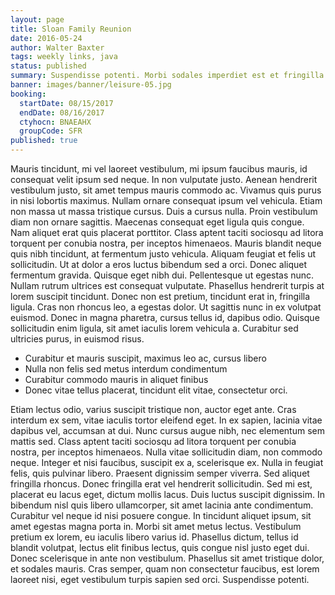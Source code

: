 ```yaml
---
layout: page
title: Sloan Family Reunion
date: 2016-05-24
author: Walter Baxter
tags: weekly links, java
status: published
summary: Suspendisse potenti. Morbi sodales imperdiet est et fringilla.
banner: images/banner/leisure-05.jpg
booking:
  startDate: 08/15/2017
  endDate: 08/16/2017
  ctyhocn: BNAEAHX
  groupCode: SFR
published: true
---
```

Mauris tincidunt, mi vel laoreet vestibulum, mi ipsum faucibus mauris, id consequat velit ipsum sed neque. In non vulputate justo. Aenean hendrerit vestibulum justo, sit amet tempus mauris commodo ac. Vivamus quis purus in nisi lobortis maximus. Nullam ornare consequat ipsum vel vehicula. Etiam non massa ut massa tristique cursus. Duis a cursus nulla. Proin vestibulum diam non ornare sagittis. Maecenas consequat eget ligula quis congue.
Nam aliquet erat quis placerat porttitor. Class aptent taciti sociosqu ad litora torquent per conubia nostra, per inceptos himenaeos. Mauris blandit neque quis nibh tincidunt, at fermentum justo vehicula. Aliquam feugiat et felis ut sollicitudin. Ut at dolor a eros luctus bibendum sed a orci. Donec aliquet fermentum gravida. Quisque eget nibh dui. Pellentesque ut egestas nunc. Nullam rutrum ultrices est consequat vulputate. Phasellus hendrerit turpis at lorem suscipit tincidunt. Donec non est pretium, tincidunt erat in, fringilla ligula. Cras non rhoncus leo, a egestas dolor. Ut sagittis nunc in ex volutpat euismod. Donec in magna pharetra, cursus tellus id, dapibus odio. Quisque sollicitudin enim ligula, sit amet iaculis lorem vehicula a. Curabitur sed ultricies purus, in euismod risus.

* Curabitur et mauris suscipit, maximus leo ac, cursus libero
* Nulla non felis sed metus interdum condimentum
* Curabitur commodo mauris in aliquet finibus
* Donec vitae tellus placerat, tincidunt elit vitae, consectetur orci.

Etiam lectus odio, varius suscipit tristique non, auctor eget ante. Cras interdum ex sem, vitae iaculis tortor eleifend eget. In ex sapien, lacinia vitae dapibus vel, accumsan at dui. Nunc cursus augue nibh, nec elementum sem mattis sed. Class aptent taciti sociosqu ad litora torquent per conubia nostra, per inceptos himenaeos. Nulla vitae sollicitudin diam, non commodo neque. Integer et nisi faucibus, suscipit ex a, scelerisque ex. Nulla in feugiat felis, quis pulvinar libero. Praesent dignissim semper viverra. Sed aliquet fringilla rhoncus.
Donec fringilla erat vel hendrerit sollicitudin. Sed mi est, placerat eu lacus eget, dictum mollis lacus. Duis luctus suscipit dignissim. In bibendum nisl quis libero ullamcorper, sit amet lacinia ante condimentum. Curabitur vel neque id nisi posuere congue. In tincidunt aliquet ipsum, sit amet egestas magna porta in. Morbi sit amet metus lectus. Vestibulum pretium ex lorem, eu iaculis libero varius id. Phasellus dictum, tellus id blandit volutpat, lectus elit finibus lectus, quis congue nisl justo eget dui. Donec scelerisque in ante non vestibulum. Phasellus sit amet tristique dolor, et sodales mauris. Cras semper, quam non consectetur faucibus, est lorem laoreet nisi, eget vestibulum turpis sapien sed orci. Suspendisse potenti.

